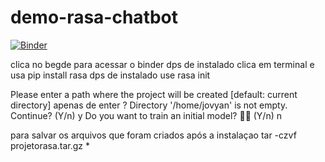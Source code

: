 # demo-rasa-chatbot

[![Binder](https://mybinder.org/badge_logo.svg)](https://mybinder.org/v2/gh/mairatscabral/demo-rasa-chatbot/HEAD)

clica no begde para acessar o binder
dps de instalado clica em terminal e usa pip install rasa
dps de instalado use rasa init

 Please enter a path where the project will be created [default: current directory] apenas de enter 
 ? Directory '/home/jovyan' is not empty. Continue? (Y/n) y 
 Do you want to train an initial model? 💪🏽 (Y/n) n

para salvar os arquivos que foram criados após a instalaçao tar -czvf projetorasa.tar.gz * 
